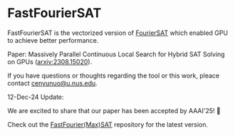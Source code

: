 # FastFourierSAT

FastFourierSAT is the vectorized version of [FourierSAT](https://github.com/vardigroup/FourierSAT) which enabled GPU to achieve better performance. 

Paper: Massively Parallel Continuous Local Search for Hybrid SAT Solving on GPUs ([arxiv:2308.15020](https://arxiv.org/abs/2308.15020)).

If you have questions or thoughts regarding the tool or this work, pleace contact cenyunuo@u.nus.edu.

12-Dec-24 Update:

We are excited to share that our paper has been accepted by AAAI'25! 🎉

Check out the [FastFourier(Max)SAT](https://github.com/seeder-research/FastFourierSAT/tree/FastFourier(Max)SAT) repository for the latest version.
